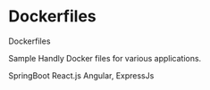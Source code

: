 # Dockerfiles
Dockerfiles


Sample Handly Docker files for various applications.

SpringBoot
React.js
Angular,
ExpressJs
